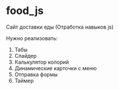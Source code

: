 # food_js
Сайт доставки еды (Отработка навыков js)

Нужно реализовать:
1. Табы
2. Слайдер 
3. Калькулятор колорий
4. Динамические карточки с меню
5. Отправка формы
6. Таймер
